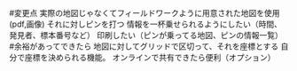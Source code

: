 #変更点
実際の地図じゃなくてフィールドワークように用意された地図を使用(pdf,画像)
それに対しピンを打つ
情報を一杯乗せられるようにしたい（時間、発見者、標本番号など）
印刷したい（ピンが乗ってる地図、ピンの情報一覧）
#余裕があってできたら
地図に対してグリッドで区切って、それを座標とする
自分で座標を決められる機能。
オンラインで共有できたら便利（オプション）